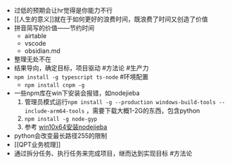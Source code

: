- 过低的预期会让hr觉得是你能力不行
- [[人生的意义]]就在于如何更好的浪费时间，既浪费了时间又创造了价值
- 拼音简写的价值——节约时间
    - airtable
    - vscode
    - obsidian.md
- 整理无处不在
- 结果导向，确定目标，项目驱动 #方法论 #生产力
- `npm install -g typescript ts-node` #环境配置
    - `npm install cnpm -g`
- 一些npm库在win下安装会报错，如nodejieba
    1. 管理员模式运行`npm install -g --production windows-build-tools --include-arm64-tools` ，需要下载大概1-2G的东西，包含python
    2. `npm install -g node-gyp`
    3. 参考 [win10x64安装nodejieba](https://cloud.tencent.com/developer/article/1507205)
- python会改变最长路径255的限制
- [[QPT业务梳理]]
- 通过拆分任务、执行任务来完成项目，继而达到实现目标 #方法论